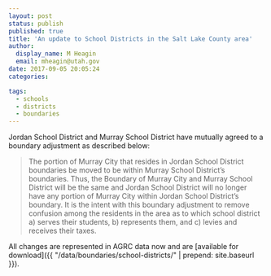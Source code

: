 ```yaml
---
layout: post
status: publish
published: true
title: 'An update to School Districts in the Salt Lake County area'
author:
  display_name: M Heagin
  email: mheagin@utah.gov
date: 2017-09-05 20:05:24
categories:

tags:
  - schools
  - districts
  - boundaries
---
```


Jordan School District and Murray School District have mutually agreed to a boundary adjustment as described below:
> The portion of Murray City that resides in Jordan School District boundaries be moved to be within Murray School District’s boundaries. Thus, the Boundary of Murray City and Murray School District will be the same and Jordan School District will no longer have any portion of Murray City within Jordan School District’s boundary. It is the intent with this boundary adjustment to remove confusion among the residents in the area as to which school district a) serves their students, b) represents them, and c) levies and receives their taxes.

All changes are represented in AGRC data now and are [available for download]({{ "/data/boundaries/school-districts/" | prepend: site.baseurl }}).
